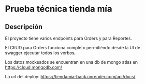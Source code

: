 # Prueba técnica tienda mía

## Descripción

El proyecto tiene varios endpoints para Orders y para Reportes.

El CRUD para Orders funciona completo permitiéndo desde la UI de swagger ejecutar todos los verbos.

Los datos mockeados se encuentran en una db de mongo atlas en https://cloud.mongodb.com/

La url del deploy:
https://tiendamia-back.onrender.com/api/docs/

